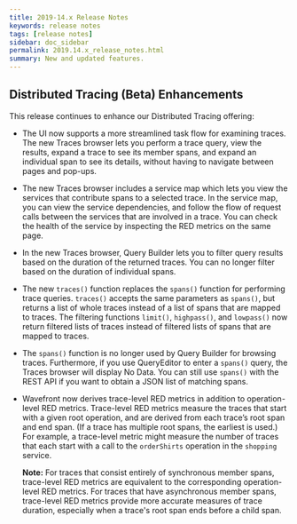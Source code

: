 ```yaml
---
title: 2019-14.x Release Notes
keywords: release notes
tags: [release notes]
sidebar: doc_sidebar
permalink: 2019.14.x_release_notes.html
summary: New and updated features.
---
```


## Distributed Tracing (Beta) Enhancements

This release continues to enhance our Distributed Tracing offering:

* The UI now supports a more streamlined task flow for examining traces. The new Traces browser lets you perform a trace query, view the results, expand a trace to see its member spans, and expand an individual span to see its details, without having to navigate between pages and pop-ups.

* The new Traces browser includes a service map which lets you view the services that contribute spans to a selected trace. In the service map, you can view the service dependencies, and follow the flow of request calls between the services that are involved in a trace. You can check the health of the service by inspecting the RED metrics on the same page.

* In the new Traces browser, Query Builder lets you to filter query results based on the duration of the returned traces. You can no longer filter based on the duration of individual spans.

* The new `traces()` function replaces the `spans()` function for performing trace queries. `traces()` accepts the same parameters as `spans()`, but returns a list of whole traces instead of a list of spans that are mapped to traces. The filtering functions `limit()`, `highpass()`, and `lowpass()` now return filtered lists of traces instead of filtered lists of spans that are mapped to traces. 

* The `spans()` function is no longer used by Query Builder for browsing traces. Furthermore, if you use QueryEditor to enter a `spans()` query, the Traces browser will display No Data. You can still use `spans()` with the REST API if you want to obtain a JSON list of matching spans. 


* Wavefront now derives trace-level RED metrics in addition to operation-level RED metrics. Trace-level RED metrics measure the traces that start with a given root operation, and are derived from each trace’s root span and end span. (If a trace has multiple root spans, the earliest is used.) For example, a trace-level metric might measure the number of traces that each start with a call to the `orderShirts` operation in the `shopping` service. 

  **Note:** For traces that consist entirely of synchronous member spans, trace-level RED metrics are equivalent to the corresponding operation-level RED metrics. For traces that have asynchronous member spans, trace-level RED metrics provide more accurate measures of trace duration, especially when a trace's root span ends before a child span.



<!---
![](/images/.png)
--->
<!---
## Performance and Stability Enhancements

This release includes multiple performance and stability enhancements.
--->
